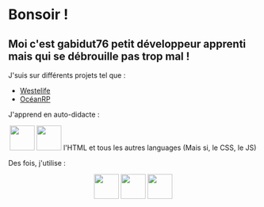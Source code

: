 # Bonsoir !

## Moi c'est gabidut76 petit développeur apprenti mais qui se débrouille pas trop mal !

J'suis sur différents projets tel que :

- [Westelife](https://westerlife.fr)
- [OcéanRP](https://oceanrp.fr)

J'apprend en auto-didacte :
<center>
<img src="https://upload.wikimedia.org/wikipedia/fr/thumb/2/2e/Java_Logo.svg/1200px-Java_Logo.svg.png" width="50px" heigh="50px"></img>
<img src="https://upload.wikimedia.org/wikipedia/commons/thumb/d/d9/Node.js_logo.svg/1200px-Node.js_logo.svg.png" width="50px" heigh="50px"></img>
l'HTML et tous les autres languages (Mais si, le CSS, le JS)
</center>

Des fois, j'utilise :
<center>
<img src="https://upload.wikimedia.org/wikipedia/commons/thumb/b/b2/Bootstrap_logo.svg/1200px-Bootstrap_logo.svg.png" width="50px" heigh="50px"></img>
<img src="https://tailwindcss.com/_next/static/media/social-square.b622e290e82093c36cca57092ffe494f.jpg" width="50px" heigh="50px"></img>
<img src="https://discord.js.org/static/djs_logo.png" width="50px" heigh="50px"></img>


</center>


